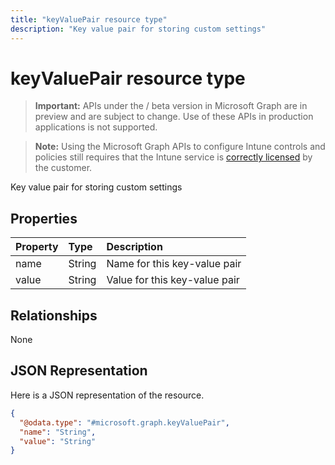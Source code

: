 ---title: "keyValuePair resource type"description: "Key value pair for storing custom settings"---# keyValuePair resource type

> **Important:** APIs under the / beta version in Microsoft Graph are in preview and are subject to change. Use of these APIs in production applications is not supported.

> **Note:** Using the Microsoft Graph APIs to configure Intune controls and policies still requires that the Intune service is [correctly licensed](https://go.microsoft.com/fwlink/?linkid=839381) by the customer.

Key value pair for storing custom settings
## Properties
|Property|Type|Description|
|:---|:---|:---|
|name|String|Name for this key-value pair|
|value|String|Value for this key-value pair|

## Relationships
None
## JSON Representation
Here is a JSON representation of the resource.
<!-- {
  "blockType": "resource",
  "@odata.type": "microsoft.graph.keyValuePair"
}
-->
``` json
{
  "@odata.type": "#microsoft.graph.keyValuePair",
  "name": "String",
  "value": "String"
}
```





